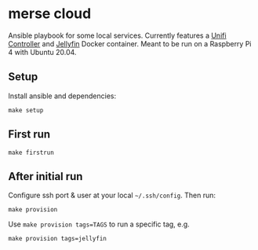 # merse cloud

Ansible playbook for some local services. Currently features a [Unifi Controller](https://github.com/linuxserver/docker-unifi-controller) and [Jellyfin](https://github.com/linuxserver/docker-jellyfin) Docker container.
Meant to be run on a Raspberry Pi 4 with Ubuntu 20.04.

## Setup

Install ansible and dependencies:

    make setup

## First run

    make firstrun

## After initial run

Configure ssh port & user at your local `~/.ssh/config`. Then run:

    make provision

Use `make provision tags=TAGS` to run a specific tag, e.g.

    make provision tags=jellyfin
